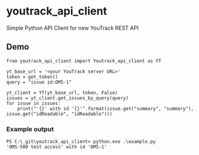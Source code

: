 # youtrack_api_client
Simple Python API Client for new YouTrack REST API

## Demo
```
from youtrack_api_client import Youtrack_api_client as YT

yt_base_url = '<your YouTrack server URL>'
token = get_token()
query = "issue id:OM5-1"

yt_client = YT(yt_base_url, token, False)
issues = yt_client.get_issues_by_query(query)
for issue in issues:
    print("'{}' with id '{}'".format(issue.get("summary", "summary"), issue.get("idReadable", "idReadable")))
```

### Example output
```
PS C:\_git\youtrack_api_client> python.exe .\example.py
'OMS-500 test access' with id 'OM5-1'
```
